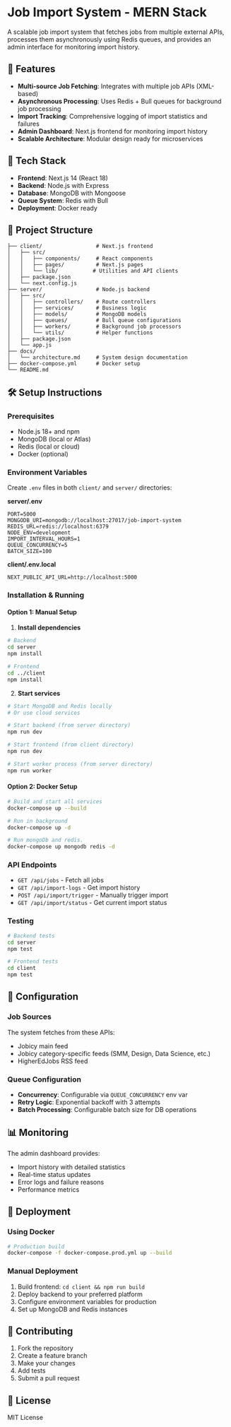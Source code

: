 # Job Import System - MERN Stack

A scalable job import system that fetches jobs from multiple external APIs, processes them asynchronously using Redis queues, and provides an admin interface for monitoring import history.

## 🚀 Features

- **Multi-source Job Fetching**: Integrates with multiple job APIs (XML-based)
- **Asynchronous Processing**: Uses Redis + Bull queues for background job processing
- **Import Tracking**: Comprehensive logging of import statistics and failures
- **Admin Dashboard**: Next.js frontend for monitoring import history
- **Scalable Architecture**: Modular design ready for microservices

## 🧰 Tech Stack

- **Frontend**: Next.js 14 (React 18)
- **Backend**: Node.js with Express
- **Database**: MongoDB with Mongoose
- **Queue System**: Redis with Bull
- **Deployment**: Docker ready

## 📁 Project Structure

```
├── client/                 # Next.js frontend
│   ├── src/
│   │   ├── components/     # React components
│   │   ├── pages/          # Next.js pages
│   │   └── lib/           # Utilities and API clients
│   ├── package.json
│   └── next.config.js
├── server/                 # Node.js backend
│   ├── src/
│   │   ├── controllers/    # Route controllers
│   │   ├── services/       # Business logic
│   │   ├── models/         # MongoDB models
│   │   ├── queues/         # Bull queue configurations
│   │   ├── workers/        # Background job processors
│   │   └── utils/          # Helper functions
│   ├── package.json
│   └── app.js
├── docs/
│   └── architecture.md     # System design documentation
├── docker-compose.yml      # Docker setup
└── README.md
```

## 🛠️ Setup Instructions

### Prerequisites

- Node.js 18+ and npm
- MongoDB (local or Atlas)
- Redis (local or cloud)
- Docker (optional)

### Environment Variables

Create `.env` files in both `client/` and `server/` directories:

**server/.env**

```env
PORT=5000
MONGODB_URI=mongodb://localhost:27017/job-import-system
REDIS_URL=redis://localhost:6379
NODE_ENV=development
IMPORT_INTERVAL_HOURS=1
QUEUE_CONCURRENCY=5
BATCH_SIZE=100
```

**client/.env.local**

```env
NEXT_PUBLIC_API_URL=http://localhost:5000
```

### Installation & Running

#### Option 1: Manual Setup

1. **Install dependencies**

```bash
# Backend
cd server
npm install

# Frontend
cd ../client
npm install
```

2. **Start services**

```bash
# Start MongoDB and Redis locally
# Or use cloud services

# Start backend (from server directory)
npm run dev

# Start frontend (from client directory)
npm run dev

# Start worker process (from server directory)
npm run worker
```

#### Option 2: Docker Setup

```bash
# Build and start all services
docker-compose up --build

# Run in background
docker-compose up -d

# Run mongoDb and redis.
docker-compose up mongodb redis -d
```

### API Endpoints

- `GET /api/jobs` - Fetch all jobs
- `GET /api/import-logs` - Get import history
- `POST /api/import/trigger` - Manually trigger import
- `GET /api/import/status` - Get current import status

### Testing

```bash
# Backend tests
cd server
npm test

# Frontend tests
cd client
npm test
```

## 🔧 Configuration

### Job Sources

The system fetches from these APIs:

- Jobicy main feed
- Jobicy category-specific feeds (SMM, Design, Data Science, etc.)
- HigherEdJobs RSS feed

### Queue Configuration

- **Concurrency**: Configurable via `QUEUE_CONCURRENCY` env var
- **Retry Logic**: Exponential backoff with 3 attempts
- **Batch Processing**: Configurable batch size for DB operations

## 📊 Monitoring

The admin dashboard provides:

- Import history with detailed statistics
- Real-time status updates
- Error logs and failure reasons
- Performance metrics

## 🚀 Deployment

### Using Docker

```bash
# Production build
docker-compose -f docker-compose.prod.yml up --build
```

### Manual Deployment

1. Build frontend: `cd client && npm run build`
2. Deploy backend to your preferred platform
3. Configure environment variables for production
4. Set up MongoDB and Redis instances

## 🤝 Contributing

1. Fork the repository
2. Create a feature branch
3. Make your changes
4. Add tests
5. Submit a pull request

## 📝 License

MIT License
